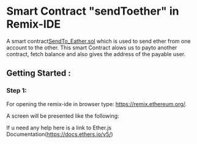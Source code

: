 # Smart Contract "sendToether" in Remix-IDE

 A smart contract[SendTo_Eather.sol](https://github.com/Vikash-8090-Yadav/Solidity-Pathshala/blob/main/Level1/sendTo_Eather/SendTo_Eather.sol) which is used to send ether from one account to the other. This smart Contract alows us to payto another contract, fetch balance and also gives the address of the payable user.

## Getting Started :

### Step 1:

For opening the remix-ide in browser type: https://remix.ethereum.org/.

A screen will be presented like the following:



If u need any help here is a link to Ether.js Documentation(https://docs.ethers.io/v5/)
